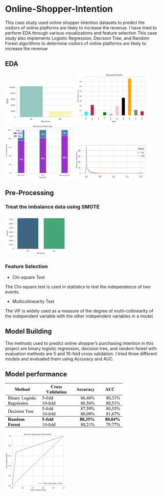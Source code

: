 # Online-Shopper-Intention
This case study used online shopper intention datasets to predict the visitors of online platforms are likely to increase the revenue.
I have tried to perform EDA through various visualizations and feature selection This case study also implements Logistic Regression, Decision Tree, and Random Forest algorithms to determine visitors of online platforms are likely to increase the revenue

## EDA
![](Pictures/Revenue.png)
![](Pictures/Revenue_By_Month.png)
![](Pictures/Revenue_By_Visitor.png)
![](Pictures/KDE.png)

## Pre-Processing
### Treat the imbalance data using SMOTE
![](Pictures/Smote.png)
### Feature Selection
* Chi-square Test

The Chi-square test is used in statistics to test the independence of two events.
* Multicollinearity Test 

The VIF is widely used as a measure of the degree of multi-collinearity of the independent variable with the other independent variables in a model.

## Model Building   

The methods used to predict online shopper’s purchasing intention in this project are binary logistic regression, decision tree, and random forest with evaluation methods are 5 and 10-fold cross validation. I tried three different models and evaluated them using Accuracy and AUC.

## Model performance
![](Pictures/result1.png)
![](Pictures/rf.png)
